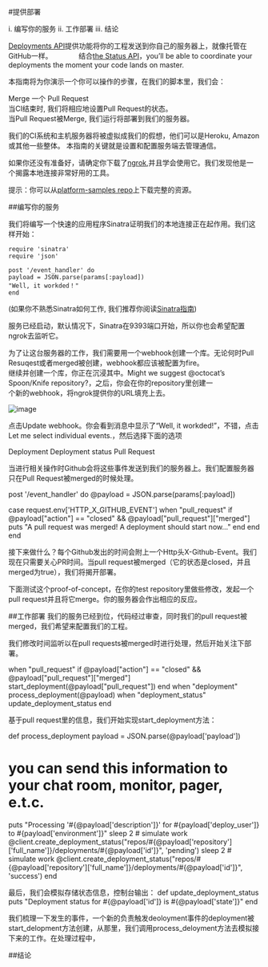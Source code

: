 #提供部署

i. 编写你的服务
ii. 工作部署
iii. 结论

[Deployments API](https://developer.github.com/v3/repos/deployments/)提供功能将你的工程发送到你自己的服务器上，就像托管在GitHub一样。　　　　
结合[the Status API](https://developer.github.com/guides/building-a-ci-server/)，you’ll be able to coordinate your deployments the moment your code lands on master.

本指南将为你演示一个你可以操作的步骤，在我们的脚本里，我们会：     

Merge 一个 Pull Request      
当CI结束时, 我们将相应地设置Pull Request的状态。   
当Pull Request被Merge, 我们运行将部署到我们的服务器。    

我们的CI系统和主机服务器将被虚拟成我们的假想，他们可以是Heroku, Amazon或其他一些整体。 本指南的关键就是设置和配置服务端去管理通信。     

如果你还没有准备好，请确定你下载了[ngrok](https://ngrok.com/),并且学会使用它。我们发现他是一个揭露本地连接非常好用的工具。     

提示：你可以从[platform-samples repo](https://github.com/github/platform-samples/tree/master/api/ruby/delivering-deployments)上下载完整的资源。      


##编写你的服务

我们将编写一个快速的应用程序Sinatra证明我们的本地连接正在起作用。我们这样开始：

	require 'sinatra'
	require 'json'

	post '/event_handler' do
  	payload = JSON.parse(params[:payload])
  	"Well, it workded！"
	end

(如果你不熟悉Sinatra如何工作, 我们推荐你阅读[Sinatra指南](http://www.sinatrarb.com/))

服务已经启动，默认情况下，Sinatra在9393端口开始，所以你也会希望配置ngrok去监听它。

为了让这台服务器的工作，我们需要用一个webhook创建一个库。无论何时Pull Resuqest或者merged被创建，webhook都应该被配置为fire。       
继续并创建一个库，你正在沉浸其中。Might we suggest @octocat’s Spoon/Knife repository?，之后，你会在你的repository里创建一        
个新的webhook，将ngrok提供你的URL填充上去。

![image](https://github.com/jikexueyuanwiki/github-developer-guides/blob/master/images/webhook_sample_url.png)           

点击Update webhook。你会看到消息中显示了“Well, it workded!”，不错，点击Let me select individual events.，然后选择下面的选项         

Deployment
Deployment status
Pull Request

当进行相关操作时Github会将这些事件发送到我们的服务器上。我们配置服务器只在Pull Request被merged的时候处理。

post '/event_handler' do
  @payload = JSON.parse(params[:payload])

  case request.env['HTTP_X_GITHUB_EVENT']
  when "pull_request"
    if @payload["action"] == "closed" && @payload["pull_request"]["merged"]
      puts "A pull request was merged! A deployment should start now..."
    end
  end
end

接下来做什么？每个Github发出的时间会附上一个Http头X-Github-Event。我们现在只需要关心PR时间。当pull request被merged（它的状态是closed，并且merged为true），我们将揭开部署。

下面测试这个proof-of-concept，在你的test repository里做些修改，发起一个pull request并且将它merge。你的服务器会作出相应的反应。

##工作部署
我们的服务已经到位，代码经过审查，同时我们的pull request被merged，我们希望来配置我们的工程。     

我们修改时间监听以在pull requests被merged时进行处理，然后开始关注下部署。    

when "pull_request"
  if @payload["action"] == "closed" && @payload["pull_request"]["merged"]
    start_deployment(@payload["pull_request"])
  end
when "deployment"
  process_deployment(@payload)
when "deployment_status"
  update_deployment_status
end

基于pull request里的信息，我们开始实现start_deployment方法：   

def process_deployment
  payload = JSON.parse(@payload['payload'])
  # you can send this information to your chat room, monitor, pager, e.t.c.
  puts "Processing '#{@payload['description']}' for #{payload['deploy_user']} to #{payload['environment']}"
  sleep 2 # simulate work
  @client.create_deployment_status("repos/#{@payload['repository']['full_name']}/deployments/#{@payload['id']}", 'pending')
  sleep 2 # simulate work
  @client.create_deployment_status("repos/#{@payload['repository']['full_name']}/deployments/#{@payload['id']}", 'success')
end

最后，我们会模拟存储状态信息，控制台输出：
def update_deployment_status
  puts "Deployment status for #{@payload['id']} is #{@payload['state']}"
end

我们梳理一下发生的事件，一个新的负责触发deoloyment事件的deployment被start_delopment方法创建，从那里，我们调用process_deloyment方法去模拟接下来的工作。在处理过程中，

##结论

